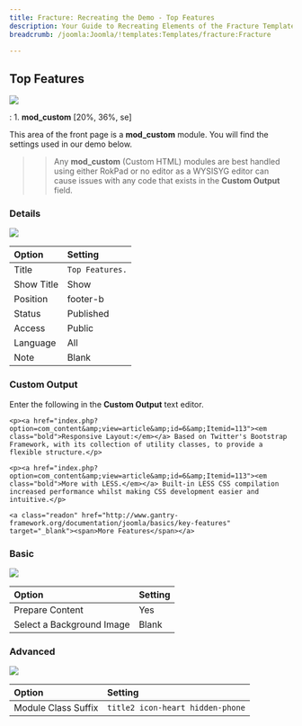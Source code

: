 ```yaml
---
title: Fracture: Recreating the Demo - Top Features
description: Your Guide to Recreating Elements of the Fracture Template for Joomla
breadcrumb: /joomla:Joomla/!templates:Templates/fracture:Fracture

---
```


Top Features
-----
![][demo]

:   1. **mod_custom** [20%, 36%, se]

This area of the front page is a **mod_custom** module. You will find the settings used in our demo below.

>> Any **mod_custom** (Custom HTML) modules are best handled using either RokPad or no editor as a WYSISYG editor can cause issues with any code that exists in the **Custom Output** field.

### Details
![][demo2]

| Option     | Setting          |  
| :--------- | :--------------- |  
| Title      | `Top Features.`  |  
| Show Title | Show             |  
| Position   | footer-b         |  
| Status     | Published        |  
| Access     | Public           |  
| Language   | All              |  
| Note       | Blank            |  

### Custom Output
Enter the following in the **Custom Output** text editor.

~~~
<p><a href="index.php?option=com_content&amp;view=article&amp;id=6&amp;Itemid=113"><em class="bold">Responsive Layout:</em></a> Based on Twitter's Bootstrap Framework, with its collection of utility classes, to provide a flexible structure.</p>

<p><a href="index.php?option=com_content&amp;view=article&amp;id=6&amp;Itemid=113"><em class="bold">More with LESS.</em></a> Built-in LESS CSS compilation increased performance whilst making CSS development easier and intuitive.</p>

<a class="readon" href="http://www.gantry-framework.org/documentation/joomla/basics/key-features" target="_blank"><span>More Features</span></a>
~~~

### Basic
![][demo3]

| Option                    | Setting |  
| :------------------------ | :------ |  
| Prepare Content           | Yes     |  
| Select a Background Image | Blank   |

### Advanced
![][demo4]

| Option              | Setting                          |  
| :------------------ | :------------------------------- |  
| Module Class Suffix | `title2 icon-heart hidden-phone` |  

[demo]: assets/demo_6.jpeg
[demo2]: assets/top_1.jpeg
[demo3]: assets/top_2.jpeg
[demo4]: assets/top_3.jpeg